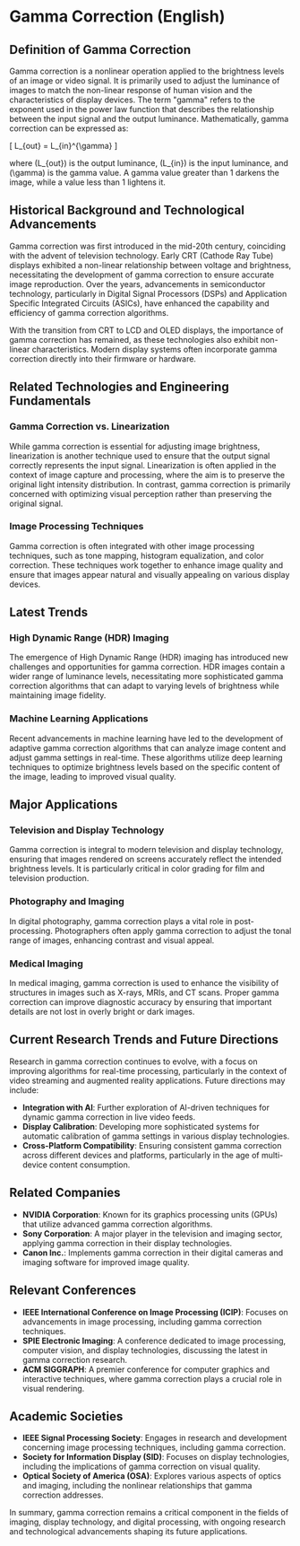 # Gamma Correction (English)

## Definition of Gamma Correction

Gamma correction is a nonlinear operation applied to the brightness levels of an image or video signal. It is primarily used to adjust the luminance of images to match the non-linear response of human vision and the characteristics of display devices. The term "gamma" refers to the exponent used in the power law function that describes the relationship between the input signal and the output luminance. Mathematically, gamma correction can be expressed as:

\[
L_{out} = L_{in}^{\gamma}
\]

where \(L_{out}\) is the output luminance, \(L_{in}\) is the input luminance, and \(\gamma\) is the gamma value. A gamma value greater than 1 darkens the image, while a value less than 1 lightens it.

## Historical Background and Technological Advancements

Gamma correction was first introduced in the mid-20th century, coinciding with the advent of television technology. Early CRT (Cathode Ray Tube) displays exhibited a non-linear relationship between voltage and brightness, necessitating the development of gamma correction to ensure accurate image reproduction. Over the years, advancements in semiconductor technology, particularly in Digital Signal Processors (DSPs) and Application Specific Integrated Circuits (ASICs), have enhanced the capability and efficiency of gamma correction algorithms.

With the transition from CRT to LCD and OLED displays, the importance of gamma correction has remained, as these technologies also exhibit non-linear characteristics. Modern display systems often incorporate gamma correction directly into their firmware or hardware.

## Related Technologies and Engineering Fundamentals

### Gamma Correction vs. Linearization

While gamma correction is essential for adjusting image brightness, linearization is another technique used to ensure that the output signal correctly represents the input signal. Linearization is often applied in the context of image capture and processing, where the aim is to preserve the original light intensity distribution. In contrast, gamma correction is primarily concerned with optimizing visual perception rather than preserving the original signal.

### Image Processing Techniques

Gamma correction is often integrated with other image processing techniques, such as tone mapping, histogram equalization, and color correction. These techniques work together to enhance image quality and ensure that images appear natural and visually appealing on various display devices.

## Latest Trends

### High Dynamic Range (HDR) Imaging

The emergence of High Dynamic Range (HDR) imaging has introduced new challenges and opportunities for gamma correction. HDR images contain a wider range of luminance levels, necessitating more sophisticated gamma correction algorithms that can adapt to varying levels of brightness while maintaining image fidelity.

### Machine Learning Applications

Recent advancements in machine learning have led to the development of adaptive gamma correction algorithms that can analyze image content and adjust gamma settings in real-time. These algorithms utilize deep learning techniques to optimize brightness levels based on the specific content of the image, leading to improved visual quality.

## Major Applications

### Television and Display Technology

Gamma correction is integral to modern television and display technology, ensuring that images rendered on screens accurately reflect the intended brightness levels. It is particularly critical in color grading for film and television production.

### Photography and Imaging

In digital photography, gamma correction plays a vital role in post-processing. Photographers often apply gamma correction to adjust the tonal range of images, enhancing contrast and visual appeal.

### Medical Imaging

In medical imaging, gamma correction is used to enhance the visibility of structures in images such as X-rays, MRIs, and CT scans. Proper gamma correction can improve diagnostic accuracy by ensuring that important details are not lost in overly bright or dark images.

## Current Research Trends and Future Directions

Research in gamma correction continues to evolve, with a focus on improving algorithms for real-time processing, particularly in the context of video streaming and augmented reality applications. Future directions may include:

- **Integration with AI**: Further exploration of AI-driven techniques for dynamic gamma correction in live video feeds.
- **Display Calibration**: Developing more sophisticated systems for automatic calibration of gamma settings in various display technologies.
- **Cross-Platform Compatibility**: Ensuring consistent gamma correction across different devices and platforms, particularly in the age of multi-device content consumption.

## Related Companies

- **NVIDIA Corporation**: Known for its graphics processing units (GPUs) that utilize advanced gamma correction algorithms.
- **Sony Corporation**: A major player in the television and imaging sector, applying gamma correction in their display technologies.
- **Canon Inc.**: Implements gamma correction in their digital cameras and imaging software for improved image quality.

## Relevant Conferences

- **IEEE International Conference on Image Processing (ICIP)**: Focuses on advancements in image processing, including gamma correction techniques.
- **SPIE Electronic Imaging**: A conference dedicated to image processing, computer vision, and display technologies, discussing the latest in gamma correction research.
- **ACM SIGGRAPH**: A premier conference for computer graphics and interactive techniques, where gamma correction plays a crucial role in visual rendering.

## Academic Societies

- **IEEE Signal Processing Society**: Engages in research and development concerning image processing techniques, including gamma correction.
- **Society for Information Display (SID)**: Focuses on display technologies, including the implications of gamma correction on visual quality.
- **Optical Society of America (OSA)**: Explores various aspects of optics and imaging, including the nonlinear relationships that gamma correction addresses.

In summary, gamma correction remains a critical component in the fields of imaging, display technology, and digital processing, with ongoing research and technological advancements shaping its future applications.